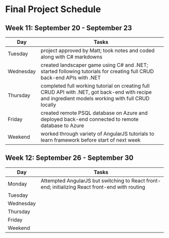# Final Project Schedule

## Week 11: September 20 - September 23

Day           | Tasks
------------- | -------------
Tuesday       | project approved by Matt; took notes and coded along with C# markdowns
Wednesday     | created landscaper game using C# and .NET; started following tutorials for creating full CRUD back-end APIs with .NET
Thursday      | completed full working tutorial on creating full CRUD API with .NET, got back-end with recipe and ingredient models working with full CRUD locally
Friday        | created remote PSQL database on Azure and deployed back-end connected to remote database to Azure
Weekend       | worked through variety of AngularJS tutorials to learn framework before start of next week

## Week 12: September 26 - September 30

Day           | Tasks
------------- | -------------
Monday        | Attempted AngularJS but switching to React front-end; initializing React front-end with routing
Tuesday       | 
Wednesday     | 
Thursday      | 
Friday        | 
Weekend       | 
